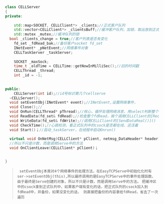 ```cpp
class CELLServer
{
private:
	
	std::map<SOCKET, CELLClient*> _clients;//正式客户队列	
	std::vector<CELLClient*> _clientsBuff;//缓冲客户队列，加锁，取出放到正式客户队列中	
	std::mutex _mutex;//缓冲队列的锁
  bool _clients_change = true;//客户列表是否有变化
	fd_set _fdRead_bak;//备份客户socket fd_set	
	INetEvent* _pNetEvent;//网络事件对象
	CELLTaskServer _taskServer;
	
	SOCKET _maxSock;	
	time_t _oldTime = CELLTime::getNowInMilliSec();//旧的时间戳	
	CELLThread _thread;	
	int _id = -1;
	
	
public:
	CELLServer(int id);//id号标识第几个cellserve
  ~CELLServer();
  void setEventObj(INetEvent* event);//INetEvent,设置网络事件，
  void Close();//
  void OnRun(CELLThread* pThread);//核心，循环处理网络消息，用select判断整个fdread,更新后的fdRead调用ReadData()和write();
  void ReadData(fd_set& fdRead);//检查整个fdRead，挨个调用CELLClient的[RecvData()]()，触发OnNetRecv，OnNetMsg
  void WriteData(fd_set& fdWrite);//调用CELLClient的[SendDataReal()]()
  void CheckTime();//心跳检测，看正式队列中的csock是否都在线，还活着
  void Start()；//启动_taskServer，在线程中启动Onrun()
  
  virtual void OnNetMsg(CELLClient* pClient, netmsg_DataHeader* header);//调用的是EasyTCPServe中的事件处理函数，由于最终是Serve创建的对象，
  //所以不只是计数，而是调用Serve中的方法
  void OnClientLeave(CELLClient* pClient)；
  

}
```
>` setEventObj本类对4个网络事件的处理方法，在EasyTCPServe中初始化化时有ser->setEventObj(this),所以最终调用的是EasyTCPServe中的事件处理函数，
由于最终是Serve创建的对象，所以不只是计数，而是调用Serve中的方法。`
>`把缓冲区中的csock拿到正式队列中，如果客户端有变化的话，把正式队列的csock加入到fdRead中，并备份，如果没变化的话，
则直接把备份的内容拿给fdRead，省去了一次遍历`
